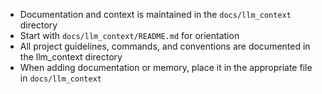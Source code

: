 - Documentation and context is maintained in the `docs/llm_context` directory
- Start with `docs/llm_context/README.md` for orientation
- All project guidelines, commands, and conventions are documented in the
  llm_context directory
- When adding documentation or memory, place it in the appropriate file in
  `docs/llm_context`
